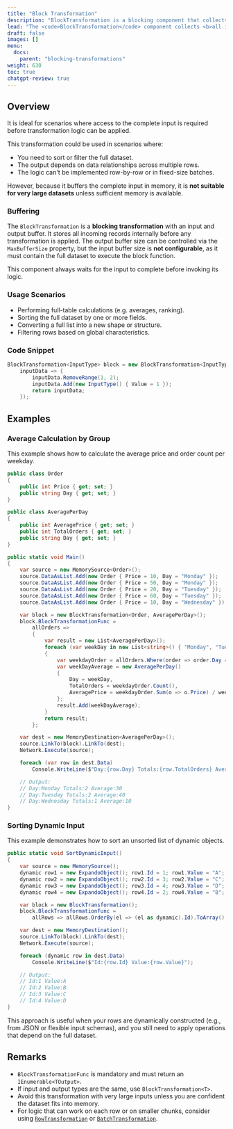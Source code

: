 ```yaml
---
title: "Block Transformation"
description: "BlockTransformation is a blocking component that collects all input rows before executing a user-defined function on the entire dataset. The function receives the complete list of input records and can return any number of output records, even with a different data type."
lead: "The <code>BlockTransformation</code> component collects <b>all incoming rows</b> before processing begins. Once the source component has completed, it passes the <b>entire dataset as a list</b> to a transformation function. This enables logic that depends on access to the full dataset—such as sorting, reshaping, or batch calculations that require global visibility."
draft: false
images: []
menu:
  docs:
    parent: "blocking-transformations"
weight: 630
toc: true
chatgpt-review: true
---
```


## Overview

It is ideal for scenarios where access to the complete input is required before transformation logic can be applied.

This transformation could be used in scenarios where:
- You need to sort or filter the full dataset.
- The output depends on data relationships across multiple rows.
- The logic can't be implemented row-by-row or in fixed-size batches.

However, because it buffers the complete input in memory, it is **not suitable for very large datasets** unless sufficient memory is available.

### Buffering

The `BlockTransformation` is a **blocking transformation** with an input and output buffer. It stores all incoming records internally before any transformation is applied. The output buffer size can be controlled via the `MaxBufferSize` property, but the input buffer size is **not configurable**, as it must contain the full dataset to execute the block function.

This component always waits for the input to complete before invoking its logic.

### Usage Scenarios

- Performing full-table calculations (e.g. averages, ranking).
- Sorting the full dataset by one or more fields.
- Converting a full list into a new shape or structure.
- Filtering rows based on global characteristics.

### Code Snippet

```csharp
BlockTransformation<InputType> block = new BlockTransformation<InputType>(
    inputData => {
        inputData.RemoveRange(1, 2);
        inputData.Add(new InputType() { Value = 1 });
        return inputData;
    });
```

## Examples

### Average Calculation by Group

This example shows how to calculate the average price and order count per weekday.

```csharp
public class Order
{
    public int Price { get; set; }
    public string Day { get; set; }
}

public class AveragePerDay
{
    public int AveragePrice { get; set; }
    public int TotalOrders { get; set; }
    public string Day { get; set; }
}

public static void Main()
{
    var source = new MemorySource<Order>();
    source.DataAsList.Add(new Order { Price = 10, Day = "Monday" });
    source.DataAsList.Add(new Order { Price = 50, Day = "Monday" });
    source.DataAsList.Add(new Order { Price = 20, Day = "Tuesday" });
    source.DataAsList.Add(new Order { Price = 60, Day = "Tuesday" });
    source.DataAsList.Add(new Order { Price = 10, Day = "Wednesday" });

    var block = new BlockTransformation<Order, AveragePerDay>();
    block.BlockTransformationFunc =
        allOrders =>
        {
            var result = new List<AveragePerDay>();
            foreach (var weekDay in new List<string>() { "Monday", "Tuesday", "Wednesday" })
            {
                var weekdayOrder = allOrders.Where(order => order.Day == weekDay);
                var weekDayAverage = new AveragePerDay()
                {
                    Day = weekDay,
                    TotalOrders = weekdayOrder.Count(),
                    AveragePrice = weekdayOrder.Sum(o => o.Price) / weekdayOrder.Count()
                };
                result.Add(weekDayAverage);
            }
            return result;
        };

    var dest = new MemoryDestination<AveragePerDay>();
    source.LinkTo(block).LinkTo(dest);
    Network.Execute(source);

    foreach (var row in dest.Data)
        Console.WriteLine($"Day:{row.Day} Totals:{row.TotalOrders} Average:{row.AveragePrice}");

    // Output:
    // Day:Monday Totals:2 Average:30
    // Day:Tuesday Totals:2 Average:40
    // Day:Wednesday Totals:1 Average:10
}
```

### Sorting Dynamic Input

This example demonstrates how to sort an unsorted list of dynamic objects.

```csharp
public static void SortDynamicInput()
{
    var source = new MemorySource();
    dynamic row1 = new ExpandoObject(); row1.Id = 1; row1.Value = "A"; source.DataAsList.Add(row1);
    dynamic row2 = new ExpandoObject(); row2.Id = 3; row2.Value = "C"; source.DataAsList.Add(row2);
    dynamic row3 = new ExpandoObject(); row3.Id = 4; row3.Value = "D"; source.DataAsList.Add(row3);
    dynamic row4 = new ExpandoObject(); row4.Id = 2; row4.Value = "B"; source.DataAsList.Add(row4);

    var block = new BlockTransformation();
    block.BlockTransformationFunc =
        allRows => allRows.OrderBy(el => (el as dynamic).Id).ToArray();

    var dest = new MemoryDestination();
    source.LinkTo(block).LinkTo(dest);
    Network.Execute(source);

    foreach (dynamic row in dest.Data)
        Console.WriteLine($"Id:{row.Id} Value:{row.Value}");

    // Output:
    // Id:1 Value:A
    // Id:2 Value:B
    // Id:3 Value:C
    // Id:4 Value:D
}
```

This approach is useful when your rows are dynamically constructed (e.g., from JSON or flexible input schemas), and you still need to apply operations that depend on the full dataset.

## Remarks

- `BlockTransformationFunc` is mandatory and must return an `IEnumerable<TOutput>`.
- If input and output types are the same, use `BlockTransformation<T>`.
- Avoid this transformation with very large inputs unless you are confident the dataset fits into memory.
- For logic that can work on each row or on smaller chunks, consider using [`RowTransformation`](../row) or [`BatchTransformation`](../batch).

